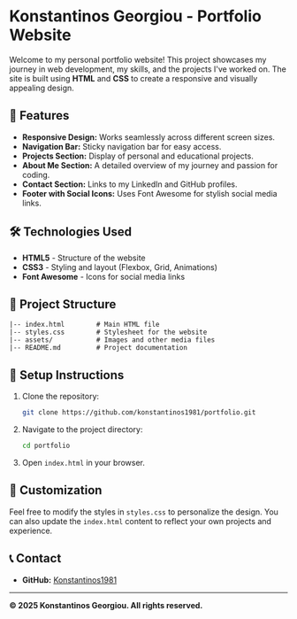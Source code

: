 # Konstantinos Georgiou - Portfolio Website

Welcome to my personal portfolio website! This project showcases my journey in web development, my skills, and the projects I've worked on. The site is built using **HTML** and **CSS** to create a responsive and visually appealing design.

## 🚀 Features

- **Responsive Design:** Works seamlessly across different screen sizes.
- **Navigation Bar:** Sticky navigation bar for easy access.
- **Projects Section:** Display of personal and educational projects.
- **About Me Section:** A detailed overview of my journey and passion for coding.
- **Contact Section:** Links to my LinkedIn and GitHub profiles.
- **Footer with Social Icons:** Uses Font Awesome for stylish social media links.

## 🛠 Technologies Used

- **HTML5** - Structure of the website
- **CSS3** - Styling and layout (Flexbox, Grid, Animations)
- **Font Awesome** - Icons for social media links

## 📂 Project Structure

```
|-- index.html        # Main HTML file
|-- styles.css        # Stylesheet for the website
|-- assets/           # Images and other media files
|-- README.md         # Project documentation
```

## 📌 Setup Instructions

1. Clone the repository:
   ```bash
   git clone https://github.com/konstantinos1981/portfolio.git
   ```
2. Navigate to the project directory:
   ```bash
   cd portfolio
   ```
3. Open `index.html` in your browser.

## 🎨 Customization

Feel free to modify the styles in `styles.css` to personalize the design. You can also update the `index.html` content to reflect your own projects and experience.

## 📞 Contact

- **GitHub:** [Konstantinos1981](https://github.com/konstantinos1981)

---

**© 2025 Konstantinos Georgiou. All rights reserved.**
